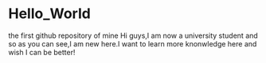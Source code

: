 # Hello_World
the first github repository of mine
  Hi guys,I am now a university student and so as you can see,I am new here.I want to learn more knonwledge here and wish I can be better!
